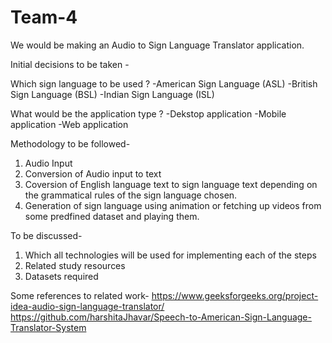 # Team-4
We would be making an Audio to Sign Language Translator application. 

Initial decisions to be taken -

Which sign language to be used ? 
  -American Sign Language (ASL)
  -British  Sign Language (BSL)
  -Indian Sign Language (ISL)
  
What would be the application type ?
   -Dekstop application
   -Mobile application
   -Web application
   
Methodology to be followed-
1. Audio Input
2. Conversion of Audio input to text
3. Coversion of English language text to sign language text depending on the grammatical rules of the sign language chosen. 
4. Generation of sign language using animation or fetching up videos from some predfined dataset and playing them. 

To be discussed-
1. Which all technologies will be used for implementing each of the steps
2. Related study resources
3. Datasets required

  
Some references to related work-
https://www.geeksforgeeks.org/project-idea-audio-sign-language-translator/
https://github.com/harshitaJhavar/Speech-to-American-Sign-Language-Translator-System
  
   
  
  
